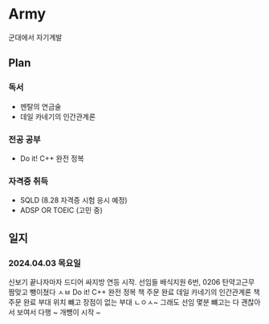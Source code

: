 # Army
군대에서 자기계발

## Plan

### 독서
- 멘탈의 연금술
- 데일 카네기의 인간관계론

### 전공 공부
- Do it! C++ 완전 정복

### 자격증 취득
- SQLD (8.28 자격증 시험 응시 예정)
- ADSP OR TOEIC (고민 중)

## 일지

### 2024.04.03 목요일

신보기 끝나자마자 드디어 싸지방 연등 시작.
선임들 배식지원 6번, 0206 탄약고근무 짬맞고 뺑이쳤다 ㅅㅂ
Do it! C++ 완전 정복 책 주문 완료
데일 카네기의 인간관계론 책 주문 완료
부대 위치 뺴고 장점이 없는 부대 ㄴㅇㅅ~
그래도 선임 몇분 뺴고는 다 괜찮아서 보여서 다행 ~
개뻉이 시작 ~

